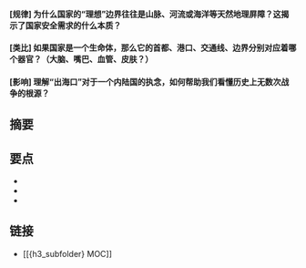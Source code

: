 #### [规律] 为什么国家的“理想”边界往往是山脉、河流或海洋等天然地理屏障？这揭示了国家安全需求的什么本质？


#### [类比] 如果国家是一个生命体，那么它的首都、港口、交通线、边界分别对应着哪个器官？（大脑、嘴巴、血管、皮肤？）


#### [影响] 理解“出海口”对于一个内陆国的执念，如何帮助我们看懂历史上无数次战争的根源？


## 摘要


## 要点

- 
- 
- 

## 链接

- [[{h3_subfolder} MOC]]
